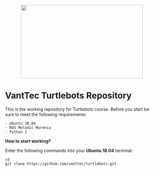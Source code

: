 <p align="center">
  <img src="https://github.com/vanttec/vanttec_usv/blob/master/docs/LogoNegro_Azul.png" width="400" height="240" align="center"/>
</p>

# VantTec Turtlebots Repository


This is the working repository for Turtlebots course. Before you start be sure to meet the following requirements: 

```Shell
- Ubuntu 18.04
- ROS Melodic Morenia
- Python 2
```

**How to start working?**


Enter the following commands into your **Ubuntu 18.04** terminal:

```Shell
cd
git clone https://github.com/vanttec/turtlebots.git 
